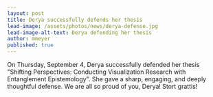 ```yaml
---
layout: post
title: Derya successfully defends her thesis
lead-image: /assets/photos/news/derya-defense.jpg
lead-image-alt-text: Derya defending her thesis
author: mmeyer
published: true
---
```


On Thursday, September 4, Derya successfully defended her thesis "Shifting Perspectives: Conducting Visualization Research with Entanglement Epistemology". She gave a sharp, engaging, and deeply thoughtful defense. We are all so proud of you, Derya! Stort grattis!